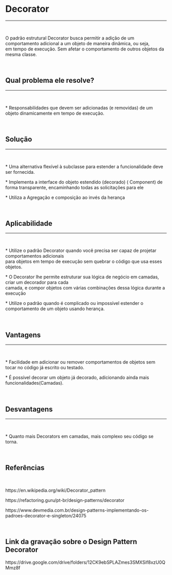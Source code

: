 <h1>Decorator</h1>
    <hr>
    <br>
    <p>O padrão estrutural Decorator busca permitir a adição de 
       um comportamento adicional a um objeto de maneira dinâmica, ou seja, <br>
       em tempo de execução. Sem afetar o comportamento de outros objetos da mesma classe.
    </p>
    <br>
    <h2>Qual problema ele resolve?</h2>
    <hr>
    <br>
    <p>* Responsabilidades que devem ser adicionadas (e removidas) de um objeto dinamicamente em tempo de execução.</p>
    <br>
    <h2>Solução</h2>
    <hr>
    <br>
    <p>* Uma alternativa flexível à subclasse para estender a funcionalidade deve ser fornecida.</p>
    <p>* Implementa a interface do objeto estendido (decorado) ( Component) de forma transparente, encaminhando todas as solicitações para ele</p>
    <p>* Utiliza a Agregação e composição ao invés da herança</p>
    <br>
    <h2>Aplicabilidade</h2>
    <hr>
    <br>
    <p>
        * Utilize o padrão Decorator quando você precisa ser capaz de projetar comportamentos adicionais<br>
        para objetos em tempo de execução sem quebrar o código que usa esses objetos.
    </p>
    <p> 
        * O Decorator lhe permite estruturar sua lógica de negócio em camadas, criar um decorador para cada<br> 
        camada, e compor objetos com várias combinações dessa lógica durante a execução
    </p>
    <p> * Utilize o padrão quando é complicado ou impossível estender o comportamento de um objeto usando herança.</p>
    <br>
    <h2>Vantagens</h2>
    <hr>
    <br>
    <p>* Facilidade em adicionar ou remover comportamentos de objetos sem tocar no código já escrito ou testado.</p>
    <p>* É possível decorar um objeto já decorado, adicionando ainda mais funcionalidades(Camadas).</p>
    <br>
    <h2>Desvantagens</h2>
    <hr>
    <br>
    <p>* Quanto mais Decorators em camadas, mais complexo seu código se torna.</p>
    <br>
    <h2>Referências</h2>
    <br>
    <p>https://en.wikipedia.org/wiki/Decorator_pattern</p>
    <p>https://refactoring.guru/pt-br/design-patterns/decorator</p>
    <p>https://www.devmedia.com.br/design-patterns-implementando-os-padroes-decorator-e-singleton/24075</p>
    <br>
    <h2>Link da gravação sobre o Design Pattern Decorator</h2>
    <p>https://drive.google.com/drive/folders/12CK9ebSPLAZmes3SMXSif8xzU0QMmz8f</p>
   

